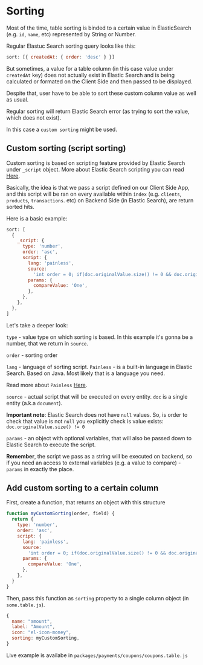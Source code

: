 # Sorting

Most of the time, table sorting is binded to a certain value in ElasticSearch (e.g. `id`, `name`, etc) represented by String or Number.

Regular Elastuc Search sorting query looks like this:

```js
sort: [{ createdAt: { order: 'desc' } }]
```

But sometimes, a value for a table column (in this case value under `createdAt` key) does not actually exist in Elastic Search and is being calculated or formated on the Client Side and then passed to be displayed.

Despite that, user have to be able to sort these custom column value as well as usual.

Regular sorting will return Elastic Search error (as trying to sort the value, which does not exist).

In this case a `custom sorting` might be used.

## Custom sorting (script sorting)

Custom sorting is based on scripting feature provided by Elastic Search under `_script` object. More about Elastic Search scripting you can read [Here](https://www.elastic.co/guide/en/elasticsearch/reference/7.3/modules-scripting-using.html).

Basically, the idea is that we pass a script defined on our Client Side App, and this script will be ran on every available within `index` (e.g. `clients`, `products`, `transactions`. etc) on Backend Side (in Elastic Search), are return sorted hits.

Here is a basic example:

```js
sort: [
  {
    _script: {
      type: 'number',
      order: 'asc',
      script: {
        lang: 'painless',
        source:
          'int order = 0; if(doc.originalValue.size() != 0 && doc.originalValue.value === params.compareValue) { order = 1 } else { order = 2 } order; ',
        params: {
          compareValue: 'One',
        },
      },
    },
  },
]
```

Let's take a deeper look:

`type` - value type on which sorting is based. In this example it's gonna be a number, that we return in `source`.

`order` - sorting order

`lang` - language of sorting script. `Painless` - is a built-in language in Elastic Search. Based on Java. Most likely that is a language you need.

Read more about `Painless` [Here](https://www.elastic.co/guide/en/elasticsearch/painless/current/painless-walkthrough.html).

`source` - actual script that will be executed on every entity. `doc` is a single entity (a.k.a `document`).

**Important note**: Elastic Search does not have `null` values. So, is order to check that value is not `null` you explicitly check is value exists: `doc.originalValue.size() != 0`

`params` - an object with optional variables, that will also be passed down to Elastic Search to execute the script.

**Remember**, the script we pass as a string will be executed on backend, so if you need an access to external variables (e.g. a value to compare) - `params` in exactly the place.

## Add custom sorting to a certain column

First, create a function, that returns an object with this structure

```js
function myCustomSorting(order, field) {
  return {
    type: 'number',
    order: 'asc',
    script: {
      lang: 'painless',
      source:
        'int order = 0; if(doc.originalValue.size() != 0 && doc.originalValue.value === params.compareValue) { order = 1 } else { order = 2 } order; ',
      params: {
        compareValue: 'One',
      },
    },
  }
}
```

Then, pass this function as `sorting` property to a single column object (in `some.table.js`).

```js
{
  name: "amount",
  label: "Amount",
  icon: "el-icon-money",
  sorting: myCustomSorting,
}
```

Live example is availabe in `packages/payments/coupons/coupons.table.js`
